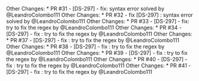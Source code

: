 
Other Changes: * PR #31 - [DS-297] - fix: syntax error solved by @LeandroColombo111
Other Changes: * PR #32 - fix [DS-297] : syntax error solved by @LeandroColombo111
Other Changes: * PR #33 - [DS-297] - fix: try to fix the regex by @LeandroColombo111
Other Changes: * PR #34 - [DS-297] - fix : try to fix the regex by @LeandroColombo111
Other Changes: * PR #37 - [DS-297] - fix : try to fix the regex by @LeandroColombo111
Other Changes: * PR #38 - [DS-297] - fix : try to fix the regex by @LeandroColombo111
Other Changes: * PR #39 - [DS-297] - fix : try to fix the regex by @LeandroColombo111
Other Changes: * PR #40 - [DS-297] - fix : try to fix the regex by @LeandroColombo111
Other Changes: * PR #41 - [DS-297] - fix : try to fix the regex by @LeandroColombo111
